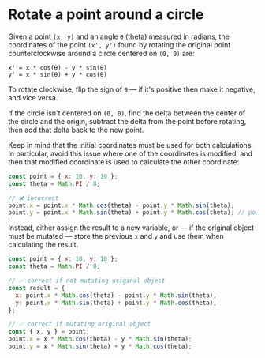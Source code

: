 # Rotate a point around a circle

Given a point `(x, y)` and an angle `θ` (theta) measured in radians, the coordinates of the point `(x', y')` found by rotating the original point counterclockwise around a circle centered on `(0, 0)` are:

```
x' = x * cos(θ) - y * sin(θ)
y' = x * sin(θ) + y * cos(θ)
```

To rotate clockwise, flip the sign of `θ` — if it's positive then make it negative, and vice versa.

If the circle isn't centered on `(0, 0)`, find the delta between the center of the circle and the origin, subtract the delta from the point before rotating, then add that delta back to the new point.

Keep in mind that the initial coordinates must be used for both calculations. In particular, avoid this issue where one of the coordinates is modified, and then that modified coordinate is used to calculate the other coordinate:

```js
const point = { x: 10, y: 10 };
const theta = Math.PI / 8;

// ❌ incorrect
point.x = point.x * Math.cos(theta) - point.y * Math.sin(theta);
point.y = point.x * Math.sin(theta) + point.y * Math.cos(theta); // point.x is different now!
```

Instead, either assign the result to a new variable, or — if the original object must be mutated — store the previous `x` and `y` and use them when calculating the result.

```js
const point = { x: 10, y: 10 };
const theta = Math.PI / 8;

// ✅ correct if not mutating original object
const result = {
  x: point.x * Math.cos(theta) - point.y * Math.sin(theta),
  y: point.x * Math.sin(theta) + point.y * Math.cos(theta),
};

// ✅ correct if mutating original object
const { x, y } = point;
point.x = x * Math.cos(theta) - y * Math.sin(theta);
point.y = x * Math.sin(theta) + y * Math.cos(theta);
```
